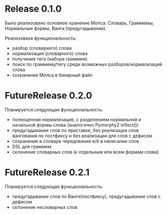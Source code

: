 # Release 0.1.0

Было реализовано основное хранение Мопса: Словарь, Граммемы, Нормальные формы, Ванги (предугадывание).

Реализована функциональность:

- разбор (словарного) слова 
- нормализация (словарного) слова
- получение тега (набора граммем)
- поиск по граммему/тегу среди возможных разборов/нормализаций слова
- сохранение Мопса в бинарный файл

# FutureRelease 0.2.0

Планируется следующая функциональность:

- полноценная нормализация, с разделением нормальной и начальной формы слова (аналогично Pymorphy2 inflect())
- предугадывание слов по приставке, без реализации слов вангования по постфиксу и без реализации для слов с дефисом
- сохранение в словаре чередования е/ё в написании слов
- DSL для граммем
- склонение словарных слов (к отдельным или всем формам слова)

# FutureRelease 0.2.1

Планируется следующая функциональность:

- предугадывание слов по Ванге(постфиксу), предугадывание слов с дефисом
- склонение несловарных слов